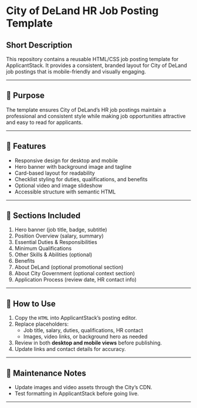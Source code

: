 # City of DeLand HR Job Posting Template

## Short Description
This repository contains a reusable HTML/CSS job posting template for ApplicantStack. It provides a consistent, branded layout for City of DeLand job postings that is mobile-friendly and visually engaging.

---

## 🔹 Purpose
The template ensures City of DeLand’s HR job postings maintain a professional and consistent style while making job opportunities attractive and easy to read for applicants.

---

## 🔹 Features
- Responsive design for desktop and mobile
- Hero banner with background image and tagline
- Card-based layout for readability
- Checklist styling for duties, qualifications, and benefits
- Optional video and image slideshow
- Accessible structure with semantic HTML

---

## 🔹 Sections Included
1. Hero banner (job title, badge, subtitle)
2. Position Overview (salary, summary)
3. Essential Duties & Responsibilities
4. Minimum Qualifications
5. Other Skills & Abilities (optional)
6. Benefits
7. About DeLand (optional promotional section)
8. About City Government (optional context section)
9. Application Process (review date, HR contact info)

---

## 🔹 How to Use
1. Copy the `HTML` into ApplicantStack’s posting editor.
2. Replace placeholders:
   - Job title, salary, duties, qualifications, HR contact
   - Images, video links, or background hero as needed
3. Review in both **desktop and mobile views** before publishing.
4. Update links and contact details for accuracy.

---

## 🔹 Maintenance Notes
- Update images and video assets through the City’s CDN.
- Test formatting in ApplicantStack before going live.

---
